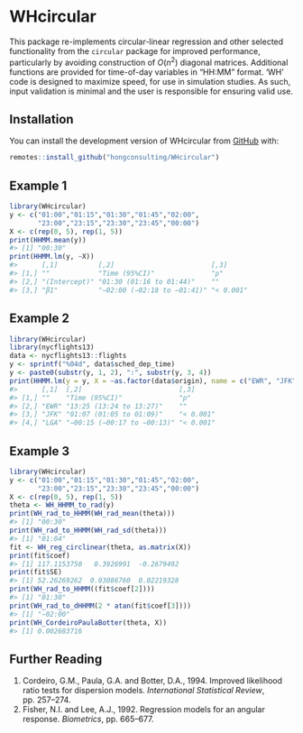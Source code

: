 
<!-- README.md is generated from README.Rmd. Please edit that file -->

# WHcircular

<!-- badges: start -->
<!-- badges: end -->

This package re-implements circular-linear regression and other selected
functionality from the `circular` package for improved performance,
particularly by avoiding construction of $O(n^2)$ diagonal matrices.
Additional functions are provided for time-of-day variables in “HH:MM”
format. ‘WH’ code is designed to maximize speed, for use in simulation
studies. As such, input validation is minimal and the user is
responsible for ensuring valid use.

## Installation

You can install the development version of WHcircular from
[GitHub](https://github.com/hongconsulting/WHcircular) with:

``` r
remotes::install_github("hongconsulting/WHcircular")
```

## Example 1

``` r
library(WHcircular)
y <- c("01:00","01:15","01:30","01:45","02:00",
       "23:00","23:15","23:30","23:45","00:00")
X <- c(rep(0, 5), rep(1, 5))
print(HHMM.mean(y))
#> [1] "00:30"
print(HHMM.lm(y, ~X))
#>      [,1]          [,2]                        [,3]     
#> [1,] ""            "Time (95%CI)"              "p"      
#> [2,] "(Intercept)" "01:30 (01:16 to 01:44)"    ""       
#> [3,] "β1"          "−02:00 (−02:18 to −01:41)" "< 0.001"
```

## Example 2

``` r
library(WHcircular)
library(nycflights13)
data <- nycflights13::flights
y <- sprintf("%04d", data$sched_dep_time)
y <- paste0(substr(y, 1, 2), ":", substr(y, 3, 4))
print(HHMM.lm(y = y, X = ~as.factor(data$origin), name = c("EWR", "JFK", "LGA")))
#>      [,1]  [,2]                        [,3]     
#> [1,] ""    "Time (95%CI)"              "p"      
#> [2,] "EWR" "13:25 (13:24 to 13:27)"    ""       
#> [3,] "JFK" "01:07 (01:05 to 01:09)"    "< 0.001"
#> [4,] "LGA" "−00:15 (−00:17 to −00:13)" "< 0.001"
```

## Example 3

``` r
library(WHcircular)
y <- c("01:00","01:15","01:30","01:45","02:00",
       "23:00","23:15","23:30","23:45","00:00")
X <- c(rep(0, 5), rep(1, 5))
theta <- WH_HHMM_to_rad(y)
print(WH_rad_to_HHMM(WH_rad_mean(theta)))
#> [1] "00:30"
print(WH_rad_to_HHMM(WH_rad_sd(theta)))
#> [1] "01:04"
fit <- WH_reg_circlinear(theta, as.matrix(X))
print(fit$coef)
#> [1] 117.1153750   0.3926991  -0.2679492
print(fit$SE)
#> [1] 52.26269262  0.03086760  0.02219328
print(WH_rad_to_HHMM((fit$coef[2])))
#> [1] "01:30"
print(WH_rad_to_dHHMM(2 * atan(fit$coef[3])))
#> [1] "−02:00"
print(WH_CordeiroPaulaBotter(theta, X))
#> [1] 0.002683716
```

## Further Reading

1.  Cordeiro, G.M., Paula, G.A. and Botter, D.A., 1994. Improved
    likelihood ratio tests for dispersion models. *International
    Statistical Review*, pp. 257–274.
2.  Fisher, N.I. and Lee, A.J., 1992. Regression models for an angular
    response. *Biometrics*, pp. 665–677.
